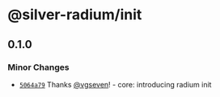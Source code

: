 # @silver-radium/init

## 0.1.0

### Minor Changes

- [`5064a79`](https://github.com/silver-radium/init/commit/5064a793a8e1b9b6bfea1d57088abdf1e5439b4d) Thanks [@vgseven](https://github.com/vgseven)! - core: introducing radium init
